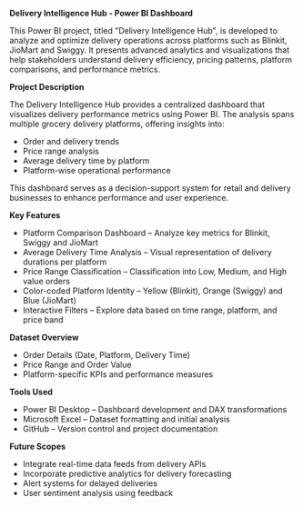 **Delivery Intelligence Hub - Power BI Dashboard**

This Power BI project, titled "Delivery Intelligence Hub", is developed to analyze and optimize delivery operations across platforms such as Blinkit, JioMart and Swiggy. It presents advanced analytics and visualizations that help stakeholders understand delivery efficiency, pricing patterns, platform comparisons, and performance metrics.

**Project Description**

The Delivery Intelligence Hub provides a centralized dashboard that visualizes delivery performance metrics using Power BI. The analysis spans multiple grocery delivery platforms, offering insights into:

 - Order and delivery trends
 - Price range analysis
 - Average delivery time by platform
 - Platform-wise operational performance

This dashboard serves as a decision-support system for retail and delivery businesses to enhance performance and user experience.

**Key Features**

 - Platform Comparison Dashboard – Analyze key metrics for Blinkit, Swiggy and JioMart
 - Average Delivery Time Analysis – Visual representation of delivery durations per platform
 - Price Range Classification – Classification into Low, Medium, and High value orders
 - Color-coded Platform Identity – Yellow (Blinkit), Orange (Swiggy) and Blue (JioMart)
 - Interactive Filters – Explore data based on time range, platform, and price band

**Dataset Overview**

 - Order Details (Date, Platform, Delivery Time) 
 - Price Range and Order Value
 - Platform-specific KPIs and performance measures

**Tools Used**

 - Power BI Desktop – Dashboard development and DAX transformations
 - Microsoft Excel – Dataset formatting and initial analysis
 - GitHub – Version control and project documentation

**Future Scopes**

 - Integrate real-time data feeds from delivery APIs
 - Incorporate predictive analytics for delivery forecasting
 - Alert systems for delayed deliveries
 - User sentiment analysis using feedback

